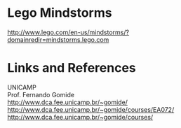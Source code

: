 # Lego Mindstorms

http://www.lego.com/en-us/mindstorms/?domainredir=mindstorms.lego.com


# Links and References

UNICAMP<BR>
Prof. Fernando Gomide<BR>
http://www.dca.fee.unicamp.br/~gomide/<BR>
http://www.dca.fee.unicamp.br/~gomide/courses/EA072/<BR>
http://www.dca.fee.unicamp.br/~gomide/courses/<BR>

